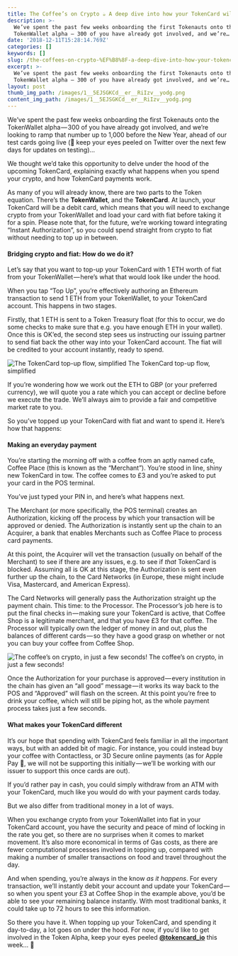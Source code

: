 ```yaml
---
title: The Coffee’s on Crypto ☕️ A deep dive into how your TokenCard will work
description: >-
  We’ve spent the past few weeks onboarding the first Tokenauts onto the
  TokenWallet alpha — 300 of you have already got involved, and we’re…
date: '2018-12-11T15:28:14.769Z'
categories: []
keywords: []
slug: /the-coffees-on-crypto-%EF%B8%8F-a-deep-dive-into-how-your-tokencard-will-work
excerpt: >-
  We’ve spent the past few weeks onboarding the first Tokenauts onto the
  TokenWallet alpha — 300 of you have already got involved, and we’re…
layout: post
thumb_img_path: /images/1__5EJSGKCd__er__RiIzv__yodg.png
content_img_path: /images/1__5EJSGKCd__er__RiIzv__yodg.png
---
```


We’ve spent the past few weeks onboarding the first Tokenauts onto the TokenWallet alpha — 300 of you have already got involved, and we’re looking to ramp that number up to 1,000 before the New Year, ahead of our test cards going live (🔌 keep your eyes peeled on Twitter over the next few days for updates on testing)…

We thought we’d take this opportunity to delve under the hood of the upcoming TokenCard, explaining exactly what happens when you spend your crypto, and how TokenCard payments work.

As many of you will already know, there are two parts to the Token equation. There’s the **TokenWallet**, and the **TokenCard**. At launch, your TokenCard will be a debit card, which means that you will need to exchange crypto from your TokenWallet and load your card with fiat before taking it for a spin. Please note that, for the future, we’re working toward integrating “Instant Authorization”, so you could spend straight from crypto to fiat without needing to top up in between.

#### Bridging crypto and fiat: How do we do it?

Let’s say that you want to top-up your TokenCard with 1 ETH worth of fiat from your TokenWallet — here’s what that would look like under the hood.

When you tap “Top Up”, you’re effectively authoring an Ethereum transaction to send 1 ETH from your TokenWallet, to your TokenCard account. This happens in two stages.

Firstly, that 1 ETH is sent to a Token Treasury float (for this to occur, we do some checks to make sure that e.g. you have enough ETH in your wallet). Once this is OK’ed, the second step sees us instructing our issuing partner to send fiat back the other way into your TokenCard account. The fiat will be credited to your account instantly, ready to spend.

![The TokenCard top-up flow, simplified](/images/1__5EJSGKCd__er__RiIzv__yodg.png)
The TokenCard top-up flow, simplified

If you’re wondering how we work out the ETH to GBP (or your preferred currency), we will quote you a rate which you can accept or decline before we execute the trade. We’ll always aim to provide a fair and competitive market rate to you.

So you’ve topped up your TokenCard with fiat and want to spend it. Here’s how that happens:

#### Making an everyday payment

You’re starting the morning off with a coffee from an aptly named cafe, Coffee Place (this is known as the “Merchant”). You’re stood in line, shiny new TokenCard in tow. The coffee comes to £3 and you’re asked to put your card in the POS terminal.

You’ve just typed your PIN in, and here’s what happens next.

The Merchant (or more specifically, the POS terminal) creates an Authorization, kicking off the process by which your transaction will be approved or denied. The Authorization is instantly sent up the chain to an Acquirer, a bank that enables Merchants such as Coffee Place to process card payments.

At this point, the Acquirer will vet the transaction (usually on behalf of the Merchant) to see if there are any issues, e.g. to see if _that_ TokenCard is blocked. Assuming all is OK at this stage, the Authorization is sent even further up the chain, to the Card Networks (in Europe, these might include Visa, Mastercard, and American Express).

The Card Networks will generally pass the Authorization straight up the payment chain. This time: to the Processor. The Processor’s job here is to put the final checks in — making sure your TokenCard is active, that Coffee Shop is a legitimate merchant, and that you have £3 for that coffee. The Processor will typically own the ledger of money in and out, plus the balances of different cards — so they have a good grasp on whether or not you can buy your coffee from Coffee Shop.

![The coffee’s on crypto, in just a few seconds!](/images/1__Ila4As2qP6r1djon1W3m5Q.gif)
The coffee’s on crypto, in just a few seconds!

Once the Authorization for your purchase is approved — every institution in the chain has given an “all good” message — it works its way back to the POS and “Approved” will flash on the screen. At this point you’re free to drink your coffee, which will still be piping hot, as the whole payment process takes just a few seconds.

#### What makes your TokenCard different

It’s our hope that spending with TokenCard feels familiar in all the important ways, but with an added bit of magic. For instance, you could instead buy your coffee with Contactless, or 3D Secure online payments (as for Apple Pay 🍎, we will not be supporting this initially — we’ll be working with our issuer to support this once cards are out).

If you’d rather pay in cash, you could simply withdraw from an ATM with your TokenCard, much like you would do with your payment cards today.

But we also differ from traditional money in a lot of ways.

When you exchange crypto from your TokenWallet into fiat in your TokenCard account, you have the security and peace of mind of locking in the rate you get, so there are no surprises when it comes to market movement. It’s also more economical in terms of Gas costs, as there are fewer computational processes involved in topping up, compared with making a number of smaller transactions on food and travel throughout the day.

And when spending, you’re always in the know _as it happens_. For every transaction, we’ll instantly debit your account and update your TokenCard — so when you spent your £3 at Coffee Shop in the example above, you’d be able to see your remaining balance instantly. With most traditional banks, it could take up to 72 hours to see this information.

So there you have it. When topping up your TokenCard, and spending it day-to-day, a lot goes on under the hood. For now, if you’d like to get involved in the Token Alpha, keep your eyes peeled [**@tokencard\_io**](https://twitter.com/tokencard_io) this week… 👀